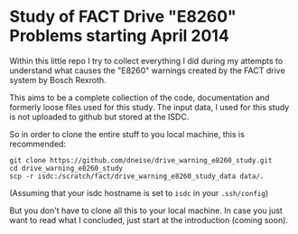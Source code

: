 # Study of FACT Drive "E8260" Problems starting April 2014

Within this little repo I try to collect everything I did during my attempts to understand what causes the "E8260" warnings created by the FACT drive system by Bosch Rexroth.

This aims to be a complete collection of the code, documentation and formerly loose files used for this study.
The input data, I used for this study is not uploaded to github but stored at the ISDC. 

So in order to clone the entire stuff to you local machine, this is recommended:

    git clone https://github.com/dneise/drive_warning_e8260_study.git
    cd drive_warning_e8260_study
    scp -r isdc:/scratch/fact/drive_warning_e8260_study_data data/.

(Assuming that your isdc hostname is set to `isdc` in your `.ssh/config`)

But you don't have to clone all this to your local machine.
In case you just want to read what I concluded, just start at the introduction (coming soon).
